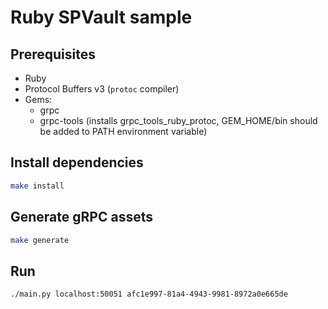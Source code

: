 # Ruby SPVault sample

## Prerequisites

- Ruby
- Protocol Buffers v3 (`protoc` compiler)
- Gems:
  - grpc
  - grpc-tools (installs grpc_tools_ruby_protoc, GEM_HOME/bin should be added to PATH environment variable)

## Install dependencies

```bash
make install
```

## Generate gRPC assets

```bash
make generate
```

## Run

```bash
./main.py localhost:50051 afc1e997-81a4-4943-9981-8972a0e665de
```